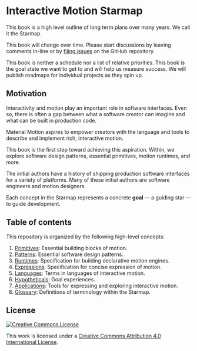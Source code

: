 # Interactive Motion Starmap

This book is a high level outline of long term plans over many years. We call it the Starmap.

This book will change over time. Please start discussions by leaving comments in-line or by [filing issues](https://github.com/material-motion/material-motion-starmap/issues/) on the GitHub repository.

This book is neither a schedule nor a list of relative priorities. This book is the goal state we want to get to and will help us measure success. We will publish roadmaps for individual projects as they spin up.

## Motivation

Interactivity and motion play an important role in software interfaces. Even so, there is often a gap between what a software creator can imagine and what can be built in production code.

Material Motion aspires to empower creators with the language and tools to describe and implement rich, interactive motion.

This book is the first step toward achieving this aspiration. Within, we explore software design patterns, essential primitives, motion runtimes, and more.

The initial authors have a history of shipping production software interfaces for a variety of platforms. Many of these initial authors are software engineers and motion designers.

Each concept in the Starmap represents a concrete **goal** — a guiding star — to guide development.

## Table of contents

This repository is organized by the following high-level concepts:

1. [Primitives](concepts/primitives.md): Essential building blocks of motion.
1. [Patterns](concepts/patterns.md): Essential software design patterns.
1. [Runtimes](concepts/runtimes.md): Specification for building declarative motion engines.
1. [Expressions](concepts/expressions.md): Specification for concise expression of motion.
1. [Languages](concepts/languages.md): Terms in languages of interactive motion.
1. [Hypotheticals](concepts/hypotheticals.md): Goal experiences.
1. [Applications](concepts/applications.md): Tools for expressing and exploring interactive motion.
1. [Glossary](concepts/glossary.md): Definitions of terminology within the Starmap.

## License

[![Creative Commons License](https://i.creativecommons.org/l/by/4.0/88x31.png)](http://creativecommons.org/licenses/by/4.0/)

This work is licensed under a [Creative Commons Attribution 4.0 International License](http://creativecommons.org/licenses/by/4.0/).